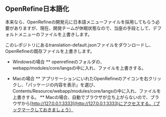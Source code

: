 ## OpenRefine日本語化

本来なら、OpenRefineの開発元に日本語メニューファイルを採用してもらう必要がありますが、現在、開発チームが休眠状態なので、当座の手段として、デフォルトメニューのファイルを上書きします。

このレポジトリにあるtranslation-default.jsonファイルをダウンロードし、OpenRefineの既存ファイルを上書きします。

* Windowsの場合
    ** openrefineのフォルダの、webapp/modules/core/langsの中に入れ、ファイルを上書きする。

* Macの場合
    ** アプリケーションにいれたOpenRefineのアイコンを右クリックし、「パッケージの内容を表示」を選び、Contents/Resource/webapp/modules/core/langsの中に入れ、ファイルを上書きする。
    ** Macの場合、自動でブラウザが立ち上がらないので、ブラウザから[http://127.0.0.1:3333](http://127.0.0.1:3333)にアクセスする。（ブックマークしておきましょう）
